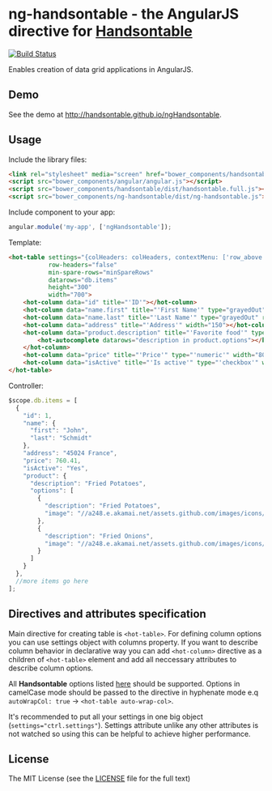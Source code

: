 # ng-handsontable - the AngularJS directive for [Handsontable](https://github.com/handsontable/handsontable)

[![Build Status](https://travis-ci.org/rnemec/ng-handsontable.png?branch=master)](https://travis-ci.org/rnemec/ng-handsontable)

Enables creation of data grid applications in AngularJS.

## Demo

See the demo at http://handsontable.github.io/ngHandsontable.

## Usage

Include the library files:

```html
<link rel="stylesheet" media="screen" href="bower_components/handsontable/dist/handsontable.full.css">
<script src="bower_components/angular/angular.js"></script>
<script src="bower_components/handsontable/dist/handsontable.full.js"></script>
<script src="bower_components/ng-handsontable/dist/ng-handsontable.js"></script>
```

Include component to your app:

```js
angular.module('my-app', ['ngHandsontable']);
```

Template:

```html
<hot-table settings="{colHeaders: colHeaders, contextMenu: ['row_above', 'row_below', 'remove_row'], afterChange: afterChange}"
           row-headers="false"
           min-spare-rows="minSpareRows"
           datarows="db.items"
           height="300"
           width="700">
    <hot-column data="id" title="'ID'"></hot-column>
    <hot-column data="name.first" title="'First Name'" type="grayedOut" read-only></hot-column>
    <hot-column data="name.last" title="'Last Name'" type="grayedOut" read-only></hot-column>
    <hot-column data="address" title="'Address'" width="150"></hot-column>
    <hot-column data="product.description" title="'Favorite food'" type="'autocomplete'">
        <hot-autocomplete datarows="description in product.options"></hot-autocomplete>
    </hot-column>
    <hot-column data="price" title="'Price'" type="'numeric'" width="80" format="'$ 0,0.00'"></hot-column>
    <hot-column data="isActive" title="'Is active'" type="'checkbox'" width="65" checked-template="'Yes'" unchecked-template="'No'"></hot-column>
</hot-table>
```

Controller:

```javascript
$scope.db.items = [
  {
    "id": 1,
    "name": {
      "first": "John",
      "last": "Schmidt"
    },
    "address": "45024 France",
    "price": 760.41,
    "isActive": "Yes",
    "product": {
      "description": "Fried Potatoes",
      "options": [
        {
          "description": "Fried Potatoes",
          "image": "//a248.e.akamai.net/assets.github.com/images/icons/emoji/fries.png"
        },
        {
          "description": "Fried Onions",
          "image": "//a248.e.akamai.net/assets.github.com/images/icons/emoji/fries.png"
        }
      ]
    }
  },
  //more items go here
];
```

## Directives and attributes specification

Main directive for creating table is `<hot-table>`. For defining column options you can use settings object with
columns property. If you want to describe column behavior in declarative way you can add `<hot-column>` directive
as a children of `<hot-table>` element and add all neccessary attributes to describe column options.

All **Handsontable** options listed [here](http://docs.handsontable.com/Options.html) should be supported.
Options in camelCase mode should be passed to the directive in hyphenate mode e.q `autoWrapCol: true` -> `<hot-table auto-wrap-col>`.

It's recommended to put all your settings in one big object (`settings="ctrl.settings"`).
Settings attribute unlike any other attributes is not watched so using this can be helpful to achieve higher performance.

## License

The MIT License (see the [LICENSE](https://github.com/handsontable/ngHandsontable/blob/master/LICENSE) file for the full text)
